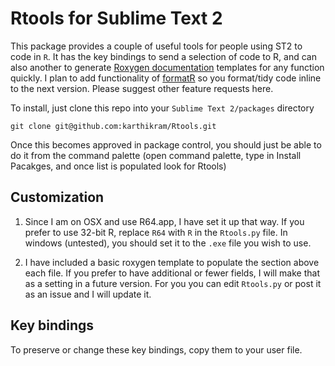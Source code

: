 # Rtools for Sublime Text 2
This package provides a couple of useful tools for people using ST2 to code in `R`. It has the key bindings to send a selection of code to R, and can also another to generate [Roxygen documentation](http://cran.r-project.org/package=roxygen2
) templates for any function quickly.
I plan to add functionality of [formatR](http://cran.r-project.org/package=formatR
) so you format/tidy code inline to the next version. Please suggest other feature requests here.

To install, just clone this repo into your `Sublime Text 2/packages` directory

```
git clone git@github.com:karthikram/Rtools.git
```

Once this becomes approved in package control, you should just be able to do it from the command palette (open command palette, type in Install Pacakges, and once list is populated look for Rtools)

## Customization

1. Since I am on OSX and use R64.app, I have set it up that way. If you prefer to use 32-bit R, replace `R64` with `R` in the `Rtools.py` file. In windows (untested), you should set it to the `.exe` file you wish to use.

2. I have included a basic roxygen template to populate the section above each file. If you prefer to have additional or fewer fields, I will make that as a setting in a future version. For you you can edit `Rtools.py` or post it as an issue and I will update it.

## Key bindings

To preserve or change these key bindings, copy them to your user file.


